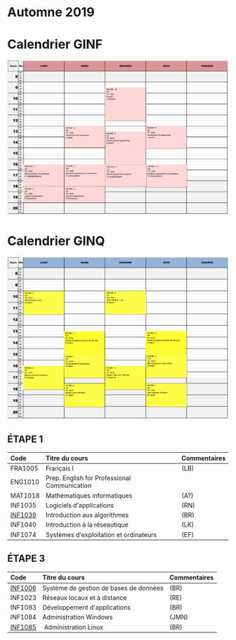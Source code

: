 # Automne 2019

# Calendrier GINF
![alt tag](./GINF19A.png)


# Calendrier GINQ
![alt tag](./GINQ19A.png)

## ÉTAPE 1

|     Code	                                                     | Titre du cours                               | Commentaires           |
|:---------------------------------------------------------------|:-------------------------------------------- |:-----------------------| 
| FRA1005	                                                       | Français I                                   | (LB)                   |
| ENG1010	                                                       | Prep. English for Professional Communication |                        |
| MAT1018	                                                       | Mathématiques informatiques                  | (A?)                   |
| INF1035	                                                       | Logiciels d'applications                     | (RN)                   |
| [INF1039](https://github.com/CollegeBoreal/INF1039-202-19A-01) | Introduction aux algorithmes                 | (BR)                   |
| INF1040	                                                       | Introduction à la réseautique                | (LK)                   |
| INF1074	                                                       | Systèmes d'exploitation et ordinateurs       | (EF)                   |

## ÉTAPE 3

|     Code	                                                     | Titre du cours                               | Commentaires           |
|:---------------------------------------------------------------|:-------------------------------------------- |:-----------------------| 
| [INF1006](https://github.com/CollegeBoreal/INF1006-202-19A-02) | Système de gestion de bases de données       |  (BR)                  |
| INF1023                                                        | Réseaux locaux et à distance                 |  (RE)                  |
| INF1083                                                        | Développement d'applications                 |  (BR)                  |
| INF1084                                                        | Administration Windows                       |  (JMN)                 |
| [INF1085](https://github.com/CollegeBoreal/INF1085-200-19A-01) | Administration Linux                         |  (BR)                  |

